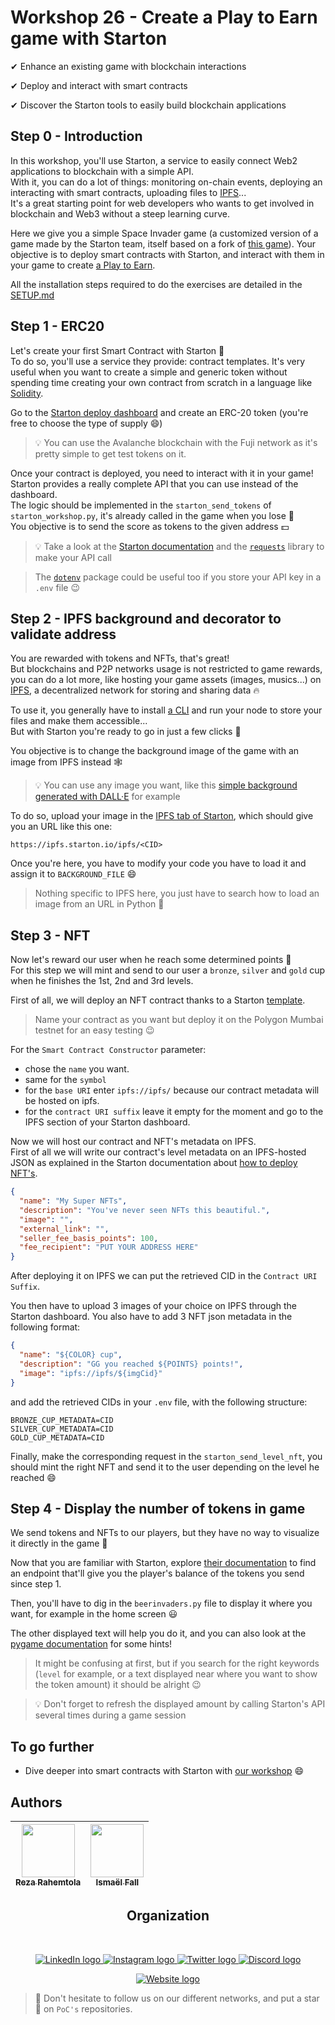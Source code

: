 # Workshop 26 - Create a Play to Earn game with Starton

✔ Enhance an existing game with blockchain interactions

✔ Deploy and interact with smart contracts

✔ Discover the Starton tools to easily build blockchain applications


## Step 0 - Introduction

In this workshop, you'll use Starton, a service to easily connect Web2 applications to blockchain with a simple API.  
With it, you can do a lot of things: monitoring on-chain events, deploying an interacting with smart contracts, uploading files to [IPFS](https://ipfs.tech/)...  
It's a great starting point for web developers who wants to get involved in blockchain and Web3 without a steep learning curve.

Here we give you a simple Space Invader game (a customized version of a game made by the Starton team, itself based on a fork of [this game](https://github.com/leerob/space-invaders)). Your objective is to deploy smart contracts with Starton, and interact with them in your game to create [a Play to Earn](https://decrypt.co/resources/what-are-play-to-earn-games-how-players-are-making-a-living-with-nfts).

All the installation steps required to do the exercises are detailed in the [SETUP.md](./SETUP.md)

## Step 1 - ERC20

Let's create your first Smart Contract with Starton 🚀<br>
To do so, you'll use a service they provide: contract templates. It's very useful when you want to create a simple and generic token without spending time creating your own contract from scratch in a language like [Solidity](https://docs.soliditylang.org/).

Go to the [Starton deploy dashboard](https://app.starton.io/templates) and create an ERC-20 token (you're free to choose the type of supply 😄)

> 💡 You can use the Avalanche blockchain with the Fuji network as it's pretty simple to get test tokens on it.

Once your contract is deployed, you need to interact with it in your game!<br>
Starton provides a really complete API that you can use instead of the dashboard.<br>
The logic should be implemented in the `starton_send_tokens` of `starton_workshop.py`, it's already called in the game when you lose 👾<br>
You objective is to send the score as tokens to the given address 💵

> 💡 Take a look at the [Starton documentation](https://docs.starton.io/) and the [`requests`](https://requests.readthedocs.io/en/latest/) library to make your API call

> The [`dotenv`](https://pypi.org/project/python-dotenv/) package could be useful too if you store your API key in a `.env` file 😉


## Step 2 - IPFS background and decorator to validate address
You are rewarded with tokens and NFTs, that's great!  
But blockchains and P2P networks usage is not restricted to game rewards, you can do a lot more, like hosting your game assets (images, musics...) on [IPFS](https://ipfs.tech/), a decentralized network for storing and sharing data 🔥

To use it, you generally have to install [a CLI](https://ipfs.io/#install) and run your node to store your files and make them accessible...  
But with Starton you're ready to go in just a few clicks 🤩

You objective is to change the background image of the game with an image from IPFS instead 🕸️  
> 💡 You can use any image you want, like this [simple background generated with DALL·E](https://labs.openai.com/s/o7FRxbyER0wGMAy8umPYrGTu) for example

To do so, upload your image in the [IPFS tab of Starton](https://app.starton.io/ipfs), which should give you an URL like this one:
```text
https://ipfs.starton.io/ipfs/<CID>
```

Once you're here, you have to modify your code you have to load it and assign it to `BACKGROUND_FILE` 😄

> Nothing specific to IPFS here, you just have to search how to load an image from an URL in Python 🔎

## Step 3 - NFT
Now let's reward our user when he reach some determined points 🎉<br>
For this step we will mint and send to our user a `bronze`, `silver` and `gold` cup when he finishes the 1st, 2nd and 3rd levels.

First of all, we will deploy an NFT contract thanks to a Starton [template](https://app.starton.io/templates/sct_e851adefe4494fc991207b2c37ed8a83).

> Name your contract as you want but deploy it on the Polygon Mumbai testnet for an easy testing 😉

For the `Smart Contract Constructor` parameter:
- chose the `name` you want.
- same for the `symbol`
- for the `base URI` enter `ipfs://ipfs/` because our contract metadata will be hosted on ipfs.
- for the `contract URI suffix` leave it empty for the moment and go to the IPFS section of your Starton dashboard.

Now we will host our contract and NFT's metadata on IPFS.<br>
First of all we will write our contract's level metadata on an IPFS-hosted JSON as explained in the Starton documentation about [how to deploy NFT's](https://docs.starton.io/tutorials/deploy-your-nfts-on-blockchain-with-starton#d139).

```json
{
  "name": "My Super NFTs",
  "description": "You've never seen NFTs this beautiful.",
  "image": "",
  "external_link": "",
  "seller_fee_basis_points": 100,
  "fee_recipient": "PUT YOUR ADDRESS HERE"
}
```

After deploying it on IPFS we can put the retrieved CID in the `Contract URI Suffix`.

You then have to upload 3 images of your choice on IPFS through the Starton dashboard. You also have to add 3 NFT json metadata in the following format:

```json
{
  "name": "${COLOR} cup",
  "description": "GG you reached ${POINTS} points!",
  "image": "ipfs://ipfs/${imgCid}"
}
```

and add the retrieved CIDs in your `.env` file, with the following structure:
```env
BRONZE_CUP_METADATA=CID
SILVER_CUP_METADATA=CID
GOLD_CUP_METADATA=CID
```

Finally, make the corresponding request in the `starton_send_level_nft`,
 you should mint the right NFT and send it to the user depending on the level he reached 😄

## Step 4 - Display the number of tokens in game

We send tokens and NFTs to our players, but they have no way to visualize it directly in the game 🥲

Now that you are familiar with Starton, explore [their documentation](https://docs.starton.io/connect/api-doc)
 to find an endpoint that'll give you the player's balance of the tokens you send since step 1.

Then, you'll have to dig in the `beerinvaders.py` file to display it where you want, for example in the home screen 😃

The other displayed text will help you do it, and you can also look at the [pygame documentation](https://www.pygame.org/docs/) for some hints!

> It might be confusing at first, but if you search for the right keywords (`level` for example, or a text displayed near where you want to show the token amount) it should be alright 😉

> 💡 Don't forget to refresh the displayed amount by calling Starton's API several times during a game session

## To go further

- Dive deeper into smart contracts with Starton with [our workshop](https://github.com/PoCInnovation/Workshops/tree/master/p2p/2.Starton_Smart_Contracts) 😄

## Authors

| [<img src="https://github.com/RezaRahemtola.png?size=85" width=85><br><sub>Reza Rahemtola</sub>](https://github.com/RezaRahemtola) | [<img src="https://github.com/Doozers.png?size=85" width=85><br><sub>Ismaël Fall</sub>](https://github.com/Doozers)
| :---: | :---: |
<h2 align=center>
Organization
</h2>
<br/>
<p align='center'>
    <a href="https://www.linkedin.com/company/pocinnovation/mycompany/">
        <img src="https://img.shields.io/badge/LinkedIn-0077B5?style=for-the-badge&logo=linkedin&logoColor=white" alt="LinkedIn logo">
    </a>
    <a href="https://www.instagram.com/pocinnovation/">
        <img src="https://img.shields.io/badge/Instagram-E4405F?style=for-the-badge&logo=instagram&logoColor=white" alt="Instagram logo"
>
    </a>
    <a href="https://twitter.com/PoCInnovation">
        <img src="https://img.shields.io/badge/Twitter-1DA1F2?style=for-the-badge&logo=twitter&logoColor=white" alt="Twitter logo">
    </a>
    <a href="https://discord.com/invite/Yqq2ADGDS7">
        <img src="https://img.shields.io/badge/Discord-7289DA?style=for-the-badge&logo=discord&logoColor=white" alt="Discord logo">
    </a>
</p>
<p align=center>
    <a href="https://www.poc-innovation.fr/">
        <img src="https://img.shields.io/badge/WebSite-1a2b6d?style=for-the-badge&logo=GitHub Sponsors&logoColor=white" alt="Website logo">
    </a>
</p>

> 🚀 Don't hesitate to follow us on our different networks, and put a star 🌟 on `PoC's` repositories.
